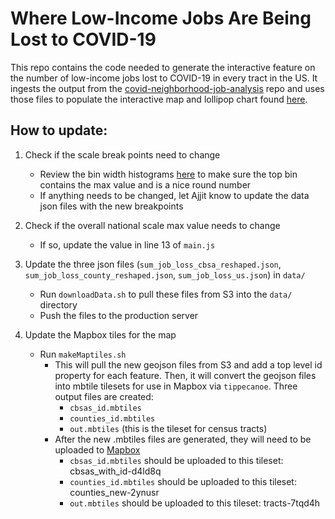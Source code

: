 # Where Low-Income Jobs Are Being Lost to COVID-19

This repo contains the code needed to generate the interactive feature on the number of low-income jobs lost to COVID-19 in every tract in the US. It ingests the output from the [covid-neighborhood-job-analysis](https://github.com/UrbanInstitute/covid-neighborhood-job-analysis) repo and uses those files to populate the interactive map and lollipop chart found [here](https://www.urban.org/features/where-low-income-jobs-are-being-lost-covid-19).

## How to update:

1. Check if the scale break points need to change
    - Review the bin width histograms [here](http://apps.urban.org/features/covid-jobloss-feature/breakpoints.html) to make sure the top bin contains the max value and is a nice round number
    - If anything needs to be changed, let Ajjit know to update the data json files with the new breakpoints

2. Check if the overall national scale max value needs to change
    - If so, update the value in line 13 of `main.js`

3. Update the three json files (`sum_job_loss_cbsa_reshaped.json`, `sum_job_loss_county_reshaped.json`, `sum_job_loss_us.json`) in `data/`
    - Run `downloadData.sh` to pull these files from S3 into the `data/` directory
    - Push the files to the production server

4. Update the Mapbox tiles for the map
    - Run `makeMaptiles.sh` 
        - This will pull the new geojson files from S3 and add a top level id property for each feature. Then, it will convert the geojson files into mbtile tilesets for use in Mapbox via `tippecanoe`. Three output files are created:
            - `cbsas_id.mbtiles`
            - `counties_id.mbtiles`
            - `out.mbtiles` (this is the tileset for census tracts)
        - After the new .mbtiles files are generated, they will need to be uploaded to [Mapbox](https://studio.mapbox.com/tilesets/)
            - `cbsas_id.mbtiles` should be uploaded to this tileset: cbsas_with_id-d4ld8q
            - `counties_id.mbtiles` should be uploaded to this tileset: counties_new-2ynusr
            - `out.mbtiles` should be uploaded to this tileset: tracts-7tqd4h
